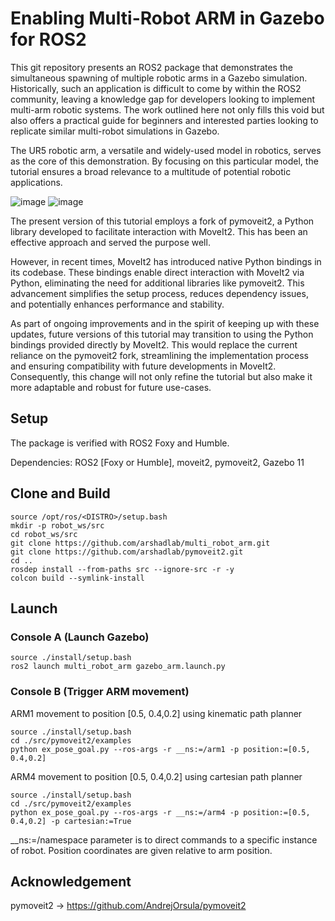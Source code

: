 # Enabling Multi-Robot ARM in Gazebo for ROS2
This git repository presents an ROS2 package that demonstrates the simultaneous spawning of multiple robotic arms in a Gazebo simulation. Historically, such an application is difficult to come by within the ROS2 community, leaving a knowledge gap for developers looking to implement multi-arm robotic systems. The work outlined here not only fills this void but also offers a practical guide for beginners and interested parties looking to replicate similar multi-robot simulations in Gazebo.

The UR5 robotic arm, a versatile and widely-used model in robotics, serves as the core of this demonstration. By focusing on this particular model, the tutorial ensures a broad relevance to a multitude of potential robotic applications.

![image](https://github.com/arshadlab/multi_robot_arm/assets/85929438/4e052e79-65c7-4fe5-b73a-871b76b9f01e)
![image](https://github.com/arshadlab/multi_robot_arm/assets/85929438/3189c420-33c1-424c-aaa4-0cc2b8cc868c)

The present version of this tutorial employs a fork of pymoveit2, a Python library developed to facilitate interaction with MoveIt2. This has been an effective approach and served the purpose well.

However, in recent times, MoveIt2 has introduced native Python bindings in its codebase. These bindings enable direct interaction with MoveIt2 via Python, eliminating the need for additional libraries like pymoveit2. This advancement simplifies the setup process, reduces dependency issues, and potentially enhances performance and stability.

As part of ongoing improvements and in the spirit of keeping up with these updates, future versions of this tutorial may transition to using the Python bindings provided directly by MoveIt2. This would replace the current reliance on the pymoveit2 fork, streamlining the implementation process and ensuring compatibility with future developments in MoveIt2. Consequently, this change will not only refine the tutorial but also make it more adaptable and robust for future use-cases.

## Setup
The package is verified with ROS2 Foxy and Humble.

Dependencies: ROS2 [Foxy or Humble], moveit2, pymoveit2, Gazebo 11

## Clone and Build
```
source /opt/ros/<DISTRO>/setup.bash
mkdir -p robot_ws/src
cd robot_ws/src
git clone https://github.com/arshadlab/multi_robot_arm.git
git clone https://github.com/arshadlab/pymoveit2.git
cd ..
rosdep install --from-paths src --ignore-src -r -y
colcon build --symlink-install
```

## Launch
### Console A (Launch Gazebo)
```
source ./install/setup.bash
ros2 launch multi_robot_arm gazebo_arm.launch.py
```

### Console B (Trigger ARM movement)

ARM1 movement to position [0.5, 0.4,0.2] using kinematic path planner
```
source ./install/setup.bash
cd ./src/pymoveit2/examples
python ex_pose_goal.py --ros-args -r __ns:=/arm1 -p position:=[0.5, 0.4,0.2]
```

ARM4 movement to position [0.5, 0.4,0.2] using cartesian path planner
```
source ./install/setup.bash
cd ./src/pymoveit2/examples
python ex_pose_goal.py --ros-args -r __ns:=/arm4 -p position:=[0.5, 0.4,0.2] -p cartesian:=True
```

__ns:=/namespace parameter is to direct commands to a specific instance of robot. Position coordinates are given relative to arm position.

## Acknowledgement
pymoveit2 -> https://github.com/AndrejOrsula/pymoveit2
